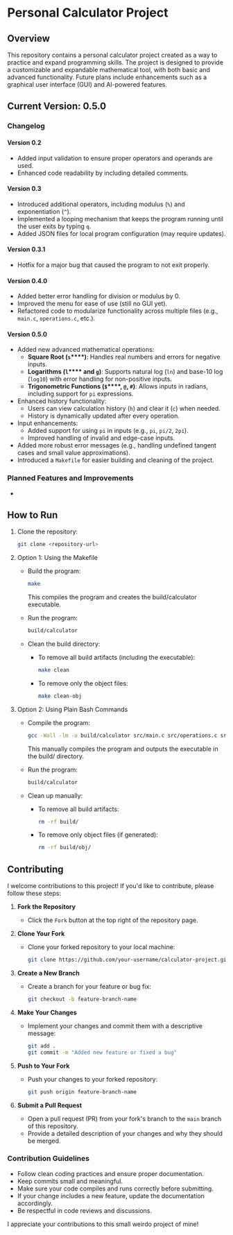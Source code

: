 # Personal Calculator Project

## Overview

This repository contains a personal calculator project created as a way to practice and expand programming skills. The project is designed to provide a customizable and expandable mathematical tool, with both basic and advanced functionality. Future plans include enhancements such as a graphical user interface (GUI) and AI-powered features.

## Current Version: 0.5.0

### Changelog

#### Version 0.2

- Added input validation to ensure proper operators and operands are used.
- Enhanced code readability by including detailed comments.

#### Version 0.3

- Introduced additional operators, including modulus (`%`) and exponentiation (`^`).
- Implemented a looping mechanism that keeps the program running until the user exits by typing `q`.
- Added JSON files for local program configuration (may require updates).

#### Version 0.3.1

- Hotfix for a major bug that caused the program to not exit properly.

#### Version 0.4.0

- Added better error handling for division or modulus by 0.
- Improved the menu for ease of use (still no GUI yet).
- Refactored code to modularize functionality across multiple files (e.g., `main.c`, `operations.c`, etc.).

#### Version 0.5.0

- Added new advanced mathematical operations:
  - **Square Root (********`s`********\*\*\*\*)**: Handles real numbers and errors for negative inputs.
  - **Logarithms (********`l`********\*\*\*\* and ************`g`************)**: Supports natural log (`ln`) and base-10 log (`log10`) with error handling for non-positive inputs.
  - **Trigonometric Functions (********`$`********\*\*\*\*, ************`@`************, ************`#`************)**: Allows inputs in radians, including support for `pi` expressions.
- Enhanced history functionality:
  - Users can view calculation history (`h`) and clear it (`c`) when needed.
  - History is dynamically updated after every operation.
- Input enhancements:
  - Added support for using `pi` in inputs (e.g., `pi`, `pi/2`, `2pi`).
  - Improved handling of invalid and edge-case inputs.
- Added more robust error messages (e.g., handling undefined tangent cases and small value approximations).
- Introduced a `Makefile` for easier building and cleaning of the project.

### Planned Features and Improvements

-

## How to Run

1. Clone the repository:

   ```bash
   git clone <repository-url>
   ```

2. Option 1: Using the Makefile

   - Build the program:

     ```bash
     make
     ```

     This compiles the program and creates the build/calculator executable.

   - Run the program:

     ```bash
     build/calculator
     ```

   - Clean the build directory:

     - To remove all build artifacts (including the executable):
       ```bash
       make clean
       ```
     - To remove only the object files:
       ```bash
       make clean-obj
       ```

3. Option 2: Using Plain Bash Commands

   - Compile the program:

     ```bash
     gcc -Wall -lm -o build/calculator src/main.c src/operations.c src/ui.c src/history.c
     ```

     This manually compiles the program and outputs the executable in the build/ directory.

   - Run the program:

     ```bash
     build/calculator
     ```

   - Clean up manually:

     - To remove all build artifacts:
       ```bash
       rm -rf build/
       ```
     - To remove only object files (if generated):
       ```bash
       rm -rf build/obj/
       ```

## Contributing

I welcome contributions to this project! If you'd like to contribute, please follow these steps:

1. **Fork the Repository**

   - Click the `Fork` button at the top right of the repository page.

2. **Clone Your Fork**

   - Clone your forked repository to your local machine:
     ```bash
     git clone https://github.com/your-username/calculator-project.git
     ```

3. **Create a New Branch**

   - Create a branch for your feature or bug fix:
     ```bash
     git checkout -b feature-branch-name
     ```

4. **Make Your Changes**

   - Implement your changes and commit them with a descriptive message:
     ```bash
     git add .
     git commit -m "Added new feature or fixed a bug"
     ```

5. **Push to Your Fork**

   - Push your changes to your forked repository:
     ```bash
     git push origin feature-branch-name
     ```

6. **Submit a Pull Request**

   - Open a pull request (PR) from your fork's branch to the `main` branch of this repository.
   - Provide a detailed description of your changes and why they should be merged.

### Contribution Guidelines

- Follow clean coding practices and ensure proper documentation.
- Keep commits small and meaningful.
- Make sure your code compiles and runs correctly before submitting.
- If your change includes a new feature, update the documentation accordingly.
- Be respectful in code reviews and discussions.

I appreciate your contributions to this small weirdo project of mine!
